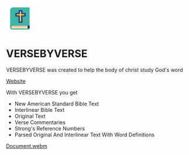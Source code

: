 <link rel='stylesheet' href'style.css'/>

<img src='images/icon.png' width='75' height='75'/>
<h1>VERSEBYVERSE</h1>


<p><span>VERSEBYVERSE</span> was created to help the body of christ study God's word</p>
<p>
  <a href="https://versebyverse-production.up.railway.app/" target=_blank>Website</a>
</p>

<p>With VERSEBYVERSE you get</p>

<ul>
  <li>New American Standard Bible Text</li>
  <li>Interlinear Bible Text</li>
  <li>Original Text</li>
  <li>Verse Commentaries</li>
  <li>Strong's Reference Numbers</li>
  <li>Parsed Original And Interlinear Text With Word Definitions</li>
</ul>

[Document.webm](https://user-images.githubusercontent.com/49664287/227435204-8712ded2-64f1-4fac-945c-98e12b774223.webm)
